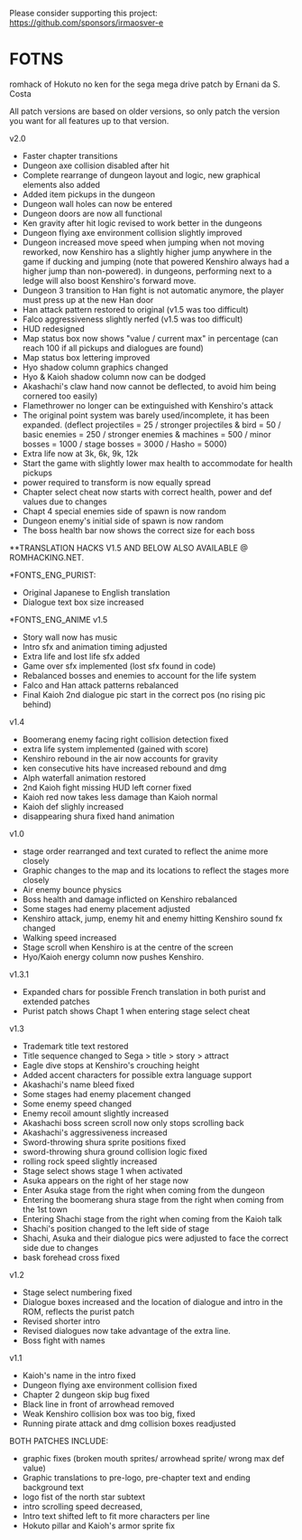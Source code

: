 Please consider supporting this project: https://github.com/sponsors/irmaosver-e

# FOTNS
romhack of Hokuto no ken for the sega mega drive
patch by Ernani da S. Costa

All patch versions are based on older versions, so only patch the version you want for all features up to that version.

v2.0
 + Faster chapter transitions
 + Dungeon axe collision disabled after hit
 + Complete rearrange of dungeon layout and logic, new graphical elements also added
 + Added item pickups in the dungeon
 + Dungeon wall holes can now be entered
 + Dungeon doors are now all functional
 + Ken gravity after hit logic revised to work better in the dungeons
 + Dungeon flying axe environment collision slightly improved
 + Dungeon increased move speed when jumping when not moving reworked, now Kenshiro has a slightly higher jump 
anywhere in the game if ducking and jumping  (note that powered Kenshiro always had a higher jump than non-powered). in dungeons, performing next to a ledge will also boost Kenshiro's forward move.
 + Dungeon 3 transition to Han fight is not automatic anymore, the player must press up at the new Han door 
 + Han attack pattern restored to original (v1.5 was too difficult)
 + Falco aggressiveness slightly nerfed (v1.5 was too difficult) 
 + HUD redesigned
 + Map status box now shows "value / current max" in percentage 
	(can reach 100 if all pickups and dialogues are found)   
 + Map status box lettering improved
 + Hyo shadow column graphics changed
 + Hyo & Kaioh shadow column now can be dodged  
 + Akashachi's claw hand now cannot be deflected, to avoid him being cornered too easily) 
 + Flamethrower no longer can be extinguished with Kenshiro's attack
 + The original point system was barely used/incomplete, it has been expanded.
	(deflect projectiles = 25 / stronger projectiles & bird = 50 / basic enemies = 250 
	/ stronger enemies & machines = 500 / minor bosses = 1000 / stage bosses = 3000 / Hasho = 5000)
 + Extra life now at 3k, 6k, 9k, 12k
 + Start the game with slightly lower max health to accommodate for health pickups
 + power required to transform is now equally spread
 + Chapter select cheat now starts with correct health, power and def values due to changes
 + Chapt 4 special enemies side of spawn is now random
 + Dungeon enemy's initial side of spawn is now random
 + The boss health bar now shows the correct size for each boss 

**TRANSLATION HACKS V1.5 AND BELOW
ALSO AVAILABLE @ ROMHACKING.NET.

*FONTS_ENG_PURIST:
 + Original Japanese to English translation
 + Dialogue text box size increased

*FONTS_ENG_ANIME
 v1.5
 + Story wall now has music
 + Intro sfx and animation timing adjusted
 + Extra life and lost life sfx added
 + Game over sfx implemented (lost sfx found in code)
 + Rebalanced bosses and enemies to account for the life system
 + Falco and Han attack patterns rebalanced
 + Final Kaioh 2nd dialogue pic start in the correct pos (no rising pic behind)

 v1.4
 + Boomerang enemy facing right collision detection fixed
 + extra life system implemented (gained with score)
 + Kenshiro rebound in the air now accounts for gravity
 + ken consecutive hits have increased rebound and dmg
 + Alph waterfall animation restored
 + 2nd Kaioh fight missing HUD left corner fixed 
 + Kaioh red now takes less damage than Kaioh normal
 + Kaioh def slighly increased 
 + disappearing shura fixed hand animation

 v1.0
 + stage order rearranged and text curated to reflect the anime more closely
 + Graphic changes to the map and its locations to reflect the stages more closely
 + Air enemy bounce physics
 + Boss health and damage inflicted on Kenshiro rebalanced
 + Some stages had enemy placement adjusted
 + Kenshiro attack, jump, enemy hit and enemy hitting Kenshiro sound fx changed
 + Walking speed increased
 + Stage scroll when Kenshiro is at the centre of the screen
 + Hyo/Kaioh energy column now pushes Kenshiro.

 v1.3.1
 + Expanded chars for possible French translation in both purist and extended patches
 + Purist patch shows Chapt 1  when entering stage select cheat

 v1.3
 + Trademark title text restored
 + Title sequence changed to Sega > title > story > attract
 + Eagle dive stops at Kenshiro's crouching height 
 + Added accent characters for possible extra language support
 + Akashachi's name bleed fixed
 + Some stages had enemy placement changed
 + Some enemy speed changed
 + Enemy recoil amount slightly increased
 + Akashachi boss screen scroll now only stops scrolling back
 + Akashachi's aggressiveness increased
 + Sword-throwing shura sprite positions fixed
 + sword-throwing shura ground collision logic fixed
 + rolling rock speed slightly increased
 + Stage select shows stage 1 when activated
 + Asuka appears on the right of her stage now
 + Enter Asuka stage from the right when coming from the dungeon
 + Entering the boomerang shura stage from the right when coming from the 1st town
 + Entering Shachi stage from the right when coming from the Kaioh talk
 + Shachi's position changed to the left side of stage
 + Shachi, Asuka and their dialogue pics were adjusted to face the correct side due to changes
 + bask forehead cross fixed

 v1.2
 + Stage select numbering fixed
 + Dialogue boxes increased and the location of dialogue and intro in the ROM, reflects the purist patch
 + Revised shorter intro
 + Revised dialogues now take advantage of the extra line.
 + Boss fight with names

v1.1
 + Kaioh's name in the intro fixed
 + Dungeon flying axe environment collision fixed
 + Chapter 2 dungeon skip bug fixed
 + Black line in front of arrowhead removed
 + Weak Kenshiro collision box was too big, fixed
 + Running pirate attack and dmg collision boxes readjusted

BOTH PATCHES INCLUDE:
 + graphic fixes (broken mouth sprites/ arrowhead sprite/ wrong max def value)
 + Graphic translations to pre-logo, pre-chapter text and ending background text
 + logo fist of the north star subtext
 + intro scrolling speed decreased,
 + Intro text shifted left to fit more characters per line
 + Hokuto pillar and Kaioh's armor sprite fix
